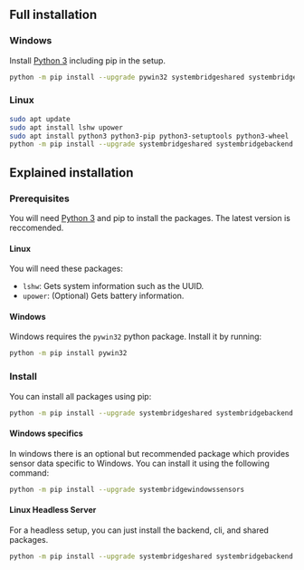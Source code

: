 ## Full installation

### Windows

Install [Python 3](https://www.python.org/downloads) including pip in the setup.

```bash
python -m pip install --upgrade pywin32 systembridgeshared systembridgebackend systembridgecli systembridgefrontend systembridgegui systembridgewindowssensors
```

### Linux

```bash
sudo apt update
sudo apt install lshw upower
sudo apt install python3 python3-pip python3-setuptools python3-wheel
python -m pip install --upgrade systembridgeshared systembridgebackend systembridgecli systembridgefrontend systembridgegui
```

## Explained installation

### Prerequisites

You will need [Python 3](https://www.python.org/downloads) and pip to install the packages. The latest version is reccomended.

#### Linux

You will need these packages:

- `lshw`: Gets system information such as the UUID.
- `upower`: (Optional) Gets battery information.

#### Windows

Windows requires the `pywin32` python package. Install it by running:

```bash
python -m pip install pywin32
```

### Install

You can install all packages using pip:

```bash
python -m pip install --upgrade systembridgeshared systembridgebackend systembridgecli systembridgefrontend systembridgegui
```

#### Windows specifics

In windows there is an optional but recommended package which provides sensor data specific to Windows. You can install it using the following command:

```bash
python -m pip install --upgrade systembridgewindowssensors
```

#### Linux Headless Server

For a headless setup, you can just install the backend, cli, and shared packages.

```bash
python -m pip install --upgrade systembridgeshared systembridgebackend systembridgecli
```
